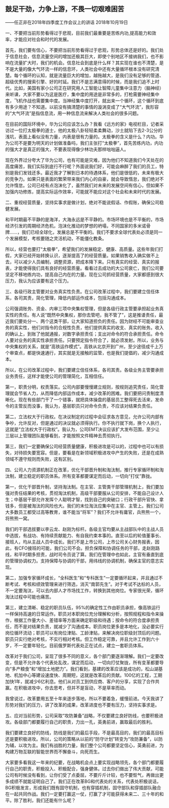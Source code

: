 ## 鼓足干劲，力争上游，不畏一切艰难困苦

——任正非在2018年四季度工作会议上的讲话
2018年10月19日



一、不要把当前形势看得过于悲观，目前我们最重要是苦练内功,提高能力和效率，才能应对社会和时代的发展。

首先，我们要有信心，不要把当前形势看得过于悲观，形势总体还是好的。我们处于信息社会，信息流量空间的增加还极其巨大，即使个别地区不接纳我们，也不影响在流量扩大时，我们的机会。信息社会到底是什么样？其实现在谁也不清楚，是不是大量的像大气环流一样的信息环，人类社会中还有大量循环根本没有研究清楚。每个循环的认知，就是流量巨大的增加，越拖越大，是我们没有足够的管道、超级优秀的搜索引擎、好的时延。我们不是志满意得的时候，而是我们追不上时代。比如，美国有家小公司正在研究用人工智能让智障儿童集中注意力（脑神经）来听课，大家不要以为这是医疗，集中度的用途是非常多的，打枪需要神经集中度，飞机作战也需要集中度。当神经集中度打开，就出来一个循环，这个循环到底有多少用途？不知道。以前没有搞清楚的事情的漩涡变成了“大气环流”，我形容的“大气环流”是指信息流，用一种信息流来解决人类社会的很多问题。

在目前的国际环境中，华为公司应该怎么办？我看《远方的家》电视栏目，记者采访过一位打太极拳的道士，他的太极八卦轻轻柔柔舞动，沙土就陷下去2-3公分的浅坑，表面上看似没有力量，内表是很有力量的。太极拳的含义是什么？内功。华为公司不是要为明天的计划做准备吗，我们主张打“太极拳”，首先苦练内功，内功的强大才是真正的强大，不要表现得像少林功夫那样咄咄逼人。

现在外界过分夸大了华为公司，也有可能是灾难，因为他们不知道我们今天处在的高度痛苦，我们实际到底行不行呢？外面说我们好，可能会麻醉了我们的员工，特别是我们发钱还多。最近我才了解到日本的待遇体系，他们是很低的，未来有极大的竞争力。如果只是表面的繁荣带来我们内心的自豪，就会导致惰怠，我们绝对不允许惰怠。公司已经有点泡沫化了，虽然我们对未来的发展空间有信心，但如果不加强内功修炼，提高实际运作效率，可能就不能应对这个社会和未来时代的发展。

二、重视经营质量，坚持实事求是做计划，绝对不能说假话、作假账，确保公司稳健发展。

和平时期最不平静的是海洋，大海永远是不平静的。市场环境也是不平衡的，市场经济引发的周期经济危机，泡沫化推动的梦想的坍塌，不同国家的多米诺骨牌……，我们已经全球化，发展总是不平衡的。我们不要求全球代表处必须是同一个发展模型，考核要随之灵活机动，不能僵化教条。

所以，经营也要打“太极拳”，希望我们的发展稳定、健康、高质量。这些年我们打假，大家已经开始转换认识，逐渐提高了的经营质量。如果销售收入确实做不上去，可以减少人员编制，调整资源，把成本降下来。只有真实的经营、真实的报表，才能使得我们具有良好的经营质量。看看过去成功的大公司衰亡，我们公司要坚定不移地练内功，提高自己内在的力量。现在公司抓经营质量，大家都感到很大压力，我认为应该要有这个压力。

三、各级行政主管要对业务真实性负责。在公司改革过程中，我们要建立信任体系，各司其责，简化管理，降低内部运作成本，包括沟通成本。

公司强调账务、资金、内审三项中央集权管理，但是各级行政主管要承担起业务真实性的责任。有人说“既然中央集权，那你去管吧，我不管了”，这是推诿责任，最近我们要处分一、两个这类干部，让大家知道担负的责任。因为财经不可能审查业务的真实性，他们对指令的合规性负责，他们提供真实的收支、真实的账务。收入的确认上，到账了他就通报，对数字承担责任；支出对命令的符合承担责任。命令人要对业务的真实性承担责任。只要预定指令符合了，就必须发射。所以，业务与中央集权的关系，就是“高铁运作模式”。高铁从北京开到广州，至少途径成千上万个审查点，都是快速通行，其实就是无接触的监管，也是我们提倡的，减少沟通成本。

所以，在公司改革过程中，我们要建立信任体系，各司其责。各级业务主管要承担业务责任，这样才能使公司的管理简化，互相信任。

第一，职责分明，权责落实。公司内部要慢慢建立规则，按规则追究责任，简化管理就会节省人力，从而降低内部运作成本，减少改革的困难。我们要把问责制度清晰化。现在有些部门干了一个错事，就把具体操盘的基层员工整得死去活来，发命令的主管反而没事，我认为，基层职员只对命令负责，不应该对结果负责任。

第二，立法权大于行政权。在决议制定的过程中会征求各方意见，允许公司内部有争吵，允许反对，但是通过的决议就必须得执行。你不执行就下岗，换个人执行，这就是“立法权大于行政权”。我认为，公司EMT决议应该扩大发布范围，至少让三层以上管理团队能够看到，才能按照文件精神去贯彻执行。

第三，我们一定要确保公司经营质量健康，积极进攻是可以的，过程中也可以有损失，对待损失要宽容。但是，要看是在新领域积极进攻中产生的失败，还是在成熟领域不遵守规则而失败，这有区别。

四、公司人力资源机制正在改革，优化干部晋升制和淘汰制，推行专家循环制和淘汰制，建立稳定的职员体系。所有变革都要谋定而后动，一切向“打仗”靠拢。

第一，优化干部晋升制，坚持淘汰制。在主官、主管类干部管理机制上，我们要加强对责任结果的考核，贯彻淘汰机制，高级干部要服从公司安排，不能自己设计人生；中基层干部允许发挥个人聪明才智，找到自己的突破口；行政干部升官快、拿钱多，但是被淘汰的风险也大。我们的末位淘汰应集中在主官、主管上。我们公司大多数员工都受过高等教育，谁不能当“将军”？我们不允许有庸官，兵熊熊一个，将熊熊一窝。

我们的干部选拔要以李云龙、赵刚为标杆。各级主官均要从主战部队中的主战人员中选拔，有战功、有持续贡献能力、有自我约束本事的。直至以后的轮值董事长、接班人，均从主战人员中成长。我们不是上市公司，上市公司关心财务报表，因此，有CFO接班的可能，我们公司不会。担负保障和协调任务的干部，走赵刚路线，和平时期多担责，战时司令员说了算。我们在管理中也如此，主官有垂直到底的管理协调权力。支持保障与协调的干部，用纬线的协调机制，确保主官的意志实现。

第二，加强专家循环成长，“全科医生”和“专科医生”一定要循环起来，并且通过不断考试、考核和绩效管理来进行筛选，消灭“南郭先生”。对于考试不达标的人员，不一定要淘汰，可以去内部人才市场找工作，转换到其他岗位。专家很光荣，循环淘汰过程中可能也痛苦。

第三，建立清晰、稳定的职员队伍，95%的确定性工作由职员承担，像高铁运行一样保持高速的日常运作。职员对本职岗位充分理解和分析，按照规程和指令来操作，根据工作量大小、差错率等方面来确定职级和待遇；按命令的符合度承担责任，而不是对结果负责，就减少了沟通成本。职员岗位更多是本地化，没必要实行岗位循环流动；职员可以有岗位津贴、工龄津贴，来解决岗位职级封顶后的问题。职员只实行绝对考核，不实行相对考核。但工作稳定可靠，并且允许工作到六十岁，不一定要年轻化。目前俄罗斯代表处正在试点，建立一套职员体系。

改革对于我们公司，呈现了很多不同的意义，各个部门要逐渐理解。我们一定要改变，但是不允许各个代表处乱改，谋定而后动，一切向打仗聚拢，所有变革都要导向“多产粮食”和“增加土地肥力”。我们看到，基建的改革应该是成功的，松山湖基地、机加中心等建设速度快、周期短，这就是改革后的贡献。100亿的工程，工期加快1年，就减少6亿利息。他们从对员工到供应商、客户的分享，实现了合作共赢。在积极进攻中，你去思考，但并不是盲动，不是草率而动。

我曾说过，改革要用五至十年来逐步落地，所以不要着急，缓慢前进。今天我讲了形势对我们的压力，讲了改革的成果，改革进度也不要有压力，坚持实事求是。

五、应对当前形势，公司采取“攻防兼备”战略，不仅要建立良好防线，也要积极进攻。各级部门都要履行自己的职责，力出一孔，英勇前进，赢取最后的胜利。

我们要建立良好的防线，防线是我们的最后手段，不是最高目的，我们的最高目标还是要积极进攻。所以，公司的策略从以前的“防守计划”转变为“攻防兼备”，以防为辅，以攻为主。我们有战胜的力量，我们整个公司都要坚定信心，英勇前进，为构建万物互联的智能世界而不懈奋斗，向死而生。

大家要多看我这一年来的纪要，在战略机会点上要实现战略领先，各个部门都要履行自己的职责，积极投入、积极配合，强身健体。过去你们做出了伟大贡献，可能公司有时候没有看到，让你们受了点委屈，不要斤斤计较，也不要怄气，再做出更多成绩不就能证明自己了。我们正在改革BG和代表处的关系，代表处积极说话，BG积极发言，形成我们既有固守机制，也有穿插机制，固守部队和穿插部队融合在一起共同作战。我们一定要打赢这一仗，打赢了才可能获得未来二、三十年的和平。除了胜利，我们还能有什么呢？
